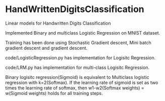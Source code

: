 # HandWrittenDigitsClassification
Linear models for Handwritten Digits Classification

Implemented Binary and multiclass Logistic Regression on MNIST dataset. 

Training has been done using Stochastic Gradient descent, Mini batch gradient descent and gradient descent. 

code/LogisticRegression.py has implementation for Logisitc Regression.

code/LRM.py has implementation for multi-class Logisitc Regression.

Binary logisitc regression(Sigmoid) is equivalent to Multiclass logistic regression with k=2(Softmax). If the learning rate of sigmoid is
set as two times the learning rate of softmax, then w1-w2(Softmax weights) = w(Sigmoid weights) holds for all training steps.


